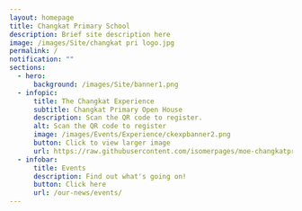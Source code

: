 ```yaml
---
layout: homepage
title: Changkat Primary School
description: Brief site description here
image: /images/Site/changkat pri logo.jpg
permalink: /
notification: ""
sections:
  - hero:
      background: /images/Site/banner1.png
  - infopic:
      title: The Changkat Experience
      subtitle: Changkat Primary Open House
      description: Scan the QR code to register.
      alt: Scan the QR code to register
      image: /images/Events/Experience/ckexpbanner2.png
      button: Click to view larger image
      url: https://raw.githubusercontent.com/isomerpages/moe-changkatpri/staging/images/Events/Experience/ckexpbanner.png
  - infobar:
      title: Events
      description: Find out what's going on!
      button: Click here
      url: /our-news/events/
---
```

